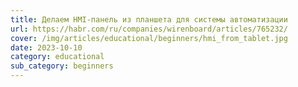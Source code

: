 ```yaml
---
title: Делаем HMI-панель из планшета для системы автоматизации
url: https://habr.com/ru/companies/wirenboard/articles/765232/
cover: /img/articles/educational/beginners/hmi_from_tablet.jpg
date: 2023-10-10
category: educational
sub_category: beginners
---
```

